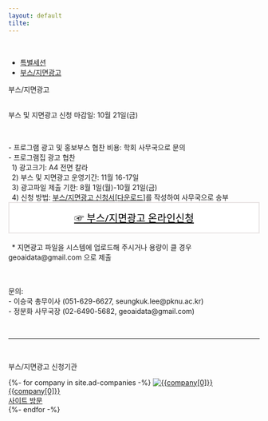 ```yaml
---
layout: default
tilte:
---
```


<style>
  .customTable1 tr th {
    width: 30%;
  }

  .customTable2 tr td:nth-child(1) {
    width: 30%
  }
  .customTable2 tr td:nth-child(2) {
    width: 35%
  }
  .customTable2 tr td:nth-child(3) {
    width: 35%
  }

.button {
    display: block;
    background-color: white;
    border: 1px solid;
    border-width: 2px;
    border-color: #eae5e5;
    color: black;
    text-align: center;
    padding: 15px 20px;
    font-family: 'Noto Sans','맑은 고딕','Malgun Gothic',Arial,Helvetica,sans-serif,Lucida,'Grande','Microsoft YaHei','Hiragino Sans GB', 'SimSun', 'Meiryo';
    font-size: 20px;
}

  }
</style>

<br>
<div class="gaybar__container">
  <ul>
    <li><a href="../특별세션"> 특별세션 </a></li>
    <li><a href="../부스및지면광고"> 부스/지면광고 </a></li>
  </ul>
</div>

<div class="gayheader">
  <span>부스/지면광고</span>
  <div></div>
</div>

<br>

<p>
부스 및 지면광고 신청 마감일: 10월 21일(금)
</p>

<br>

<p>
- 프로그램 광고 및 홍보부스 협찬 비용: 학회 사무국으로 문의<br>
- 프로그램집 광고 협찬<br>
&ensp;1) 광고크기: A4 전면 칼라<br>
&ensp;2) 부스 및 지면광고 운영기간: 11월 16-17일<br>
&ensp;3) 광고파일 제출 기한: 8월 1일(월)-10월 21일(금)<br>
&ensp;4) 신청 방법: <a href="https://drive.google.com/uc?export=download&id=140As23vy75FJbNTF-hIoF2rc8cNsR21Y" target="_blank" download>부스/지면광고 신청서[다운로드]</a>를 작성하여 사무국으로 송부<br>
<a href="https://naver.me/5Ildsv7s" target="_blank" class="button">☞ 부스/지면광고 온라인신청</a><br>
&ensp;* 지면광고 파일을 시스템에 업로드해 주시거나 용량이 클 경우 geoaidata@gmail.com 으로 제출<br>

<br>
<br>
<p class="h6">
문의:<br>
- 이승국 총무이사 (051-629-6627, seungkuk.lee@pknu.ac.kr)<br>
- 정분화 사무국장 (02-6490-5682, geoaidata@gmail.com)<br>
</p>
<br>




<hr>
<br>

<p class="h4">
부스/지면광고 신청기관
</p>


<div>
{%- for company in site.ad-companies -%}
<a href="{{company[1]}}" target="_blank" class="associated-company">
<img src="../assets/img/부스지면/{{company[0]}}.png" alt="{{company[0]}}" title="hover text">
<div>
<span class="text">{{company[0]}}<br>사이트 방문</span>
</div>
</a>
{%- endfor -%}
</div>